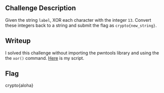 ## Challenge Description
Given the string `label`, XOR each character with the integer `13`. Convert these integers back to a string and submit the flag as `crypto{new_string}`.


## Writeup
I solved this challenge without importing the pwntools library and using the the `xor()` command. [Here](xor.py) is my script.

## Flag
crypto{aloha}
